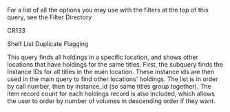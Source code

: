 For a list of all the options you may use with the filters at the top of this query, see the Filter Directory

CR133

Shelf List Duplicate Flagging

This query finds all holdings in a specific location, and shows other locations that have holdings for the same titles. First, the subquery finds the Instance IDs for all titles in the main location.
These instance ids are then used in the main query to find other locations' holdings. The list is in order by call number, then by instance_id (so same titles group together).
The item record count for each holdings record is also included, which allows the user to order by number of volumes in descending order if they want.
